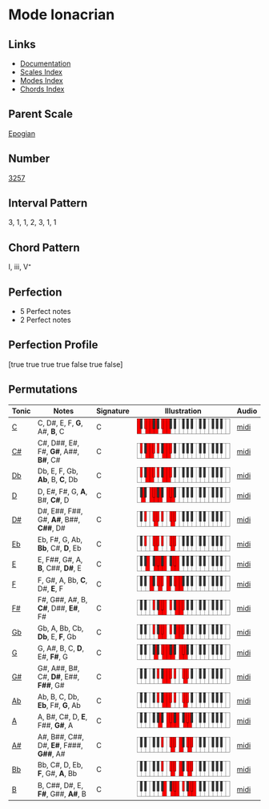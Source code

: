 # Mode Ionacrian

## Links

- [Documentation](index.md)
- [Scales Index](Scales.md)
- [Modes Index](Modes.md)
- [Chords Index](Chords.md)

## Parent Scale

[Epogian](ScaleEpogian.md)

## Number

[3257](https://ianring.com/musictheory/scales/3257)

## Interval Pattern

3, 1, 1, 2, 3, 1, 1

## Chord Pattern

I, iii, V⁺

## Perfection

- 5 Perfect notes
- 2 Perfect notes

## Perfection Profile

[true true true true false true false]

## Permutations

| Tonic | Notes | Signature | Illustration | Audio |
|-------|-------|-----------|--------------|-------|
| [C](ModeCNaturalIonacrian.md) | C, D#, E, F, **G**, A#, **B**, C | C | ![CNaturalIonacrian](ModeCNaturalIonacrian.png) | [midi](https://github.com/edipermadi/music/blob/main/docs/ModeCNaturalIonacrian.mid?raw=true) |
| [C#](ModeCSharpIonacrian.md) | C#, D##, E#, F#, **G#**, A##, **B#**, C# | C | ![CSharpIonacrian](ModeCSharpIonacrian.png) | [midi](https://github.com/edipermadi/music/blob/main/docs/ModeCSharpIonacrian.mid?raw=true) |
| [Db](ModeDFlatIonacrian.md) | Db, E, F, Gb, **Ab**, B, **C**, Db | C | ![DFlatIonacrian](ModeDFlatIonacrian.png) | [midi](https://github.com/edipermadi/music/blob/main/docs/ModeDFlatIonacrian.mid?raw=true) |
| [D](ModeDNaturalIonacrian.md) | D, E#, F#, G, **A**, B#, **C#**, D | C | ![DNaturalIonacrian](ModeDNaturalIonacrian.png) | [midi](https://github.com/edipermadi/music/blob/main/docs/ModeDNaturalIonacrian.mid?raw=true) |
| [D#](ModeDSharpIonacrian.md) | D#, E##, F##, G#, **A#**, B##, **C##**, D# | C | ![DSharpIonacrian](ModeDSharpIonacrian.png) | [midi](https://github.com/edipermadi/music/blob/main/docs/ModeDSharpIonacrian.mid?raw=true) |
| [Eb](ModeEFlatIonacrian.md) | Eb, F#, G, Ab, **Bb**, C#, **D**, Eb | C | ![EFlatIonacrian](ModeEFlatIonacrian.png) | [midi](https://github.com/edipermadi/music/blob/main/docs/ModeEFlatIonacrian.mid?raw=true) |
| [E](ModeENaturalIonacrian.md) | E, F##, G#, A, **B**, C##, **D#**, E | C | ![ENaturalIonacrian](ModeENaturalIonacrian.png) | [midi](https://github.com/edipermadi/music/blob/main/docs/ModeENaturalIonacrian.mid?raw=true) |
| [F](ModeFNaturalIonacrian.md) | F, G#, A, Bb, **C**, D#, **E**, F | C | ![FNaturalIonacrian](ModeFNaturalIonacrian.png) | [midi](https://github.com/edipermadi/music/blob/main/docs/ModeFNaturalIonacrian.mid?raw=true) |
| [F#](ModeFSharpIonacrian.md) | F#, G##, A#, B, **C#**, D##, **E#**, F# | C | ![FSharpIonacrian](ModeFSharpIonacrian.png) | [midi](https://github.com/edipermadi/music/blob/main/docs/ModeFSharpIonacrian.mid?raw=true) |
| [Gb](ModeGFlatIonacrian.md) | Gb, A, Bb, Cb, **Db**, E, **F**, Gb | C | ![GFlatIonacrian](ModeGFlatIonacrian.png) | [midi](https://github.com/edipermadi/music/blob/main/docs/ModeGFlatIonacrian.mid?raw=true) |
| [G](ModeGNaturalIonacrian.md) | G, A#, B, C, **D**, E#, **F#**, G | C | ![GNaturalIonacrian](ModeGNaturalIonacrian.png) | [midi](https://github.com/edipermadi/music/blob/main/docs/ModeGNaturalIonacrian.mid?raw=true) |
| [G#](ModeGSharpIonacrian.md) | G#, A##, B#, C#, **D#**, E##, **F##**, G# | C | ![GSharpIonacrian](ModeGSharpIonacrian.png) | [midi](https://github.com/edipermadi/music/blob/main/docs/ModeGSharpIonacrian.mid?raw=true) |
| [Ab](ModeAFlatIonacrian.md) | Ab, B, C, Db, **Eb**, F#, **G**, Ab | C | ![AFlatIonacrian](ModeAFlatIonacrian.png) | [midi](https://github.com/edipermadi/music/blob/main/docs/ModeAFlatIonacrian.mid?raw=true) |
| [A](ModeANaturalIonacrian.md) | A, B#, C#, D, **E**, F##, **G#**, A | C | ![ANaturalIonacrian](ModeANaturalIonacrian.png) | [midi](https://github.com/edipermadi/music/blob/main/docs/ModeANaturalIonacrian.mid?raw=true) |
| [A#](ModeASharpIonacrian.md) | A#, B##, C##, D#, **E#**, F###, **G##**, A# | C | ![ASharpIonacrian](ModeASharpIonacrian.png) | [midi](https://github.com/edipermadi/music/blob/main/docs/ModeASharpIonacrian.mid?raw=true) |
| [Bb](ModeBFlatIonacrian.md) | Bb, C#, D, Eb, **F**, G#, **A**, Bb | C | ![BFlatIonacrian](ModeBFlatIonacrian.png) | [midi](https://github.com/edipermadi/music/blob/main/docs/ModeBFlatIonacrian.mid?raw=true) |
| [B](ModeBNaturalIonacrian.md) | B, C##, D#, E, **F#**, G##, **A#**, B | C | ![BNaturalIonacrian](ModeBNaturalIonacrian.png) | [midi](https://github.com/edipermadi/music/blob/main/docs/ModeBNaturalIonacrian.mid?raw=true) |
